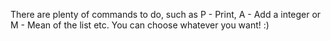 There are plenty of commands to do, such as P - Print, A - Add a integer or M - Mean of the list etc. You can choose whatever you want! :) 
